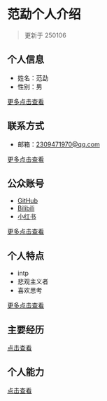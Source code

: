 # 范勐个人介绍

> 更新于 250106

## 个人信息

- 姓名：范勐
- 性别：男

[更多点击查看](./profile.md)

## 联系方式

- 邮箱：2309471970@qq.com

[更多点击查看](./contact.md)

## 公众账号

- [GitHub](https://github.com/fm2309471970)
- [Bilibili](https://space.bilibili.com/356481282)
- [小红书](https://www.xiaohongshu.com/user/profile/60ed52bf00000000010068ce)

[更多点击查看](./account.md)

## 个人特点

- intp
- 悲观主义者
- 喜欢思考
<!-- - 有较强的**学习钻研能力**  对前沿技术感兴趣
- 有良好的**动手能力**  喜欢工程实践  试错能力较高
- 有良好的**组织管理能力**  多次主动担任团队队长  擅长信息整合
- **热爱生活**  性格乐观  擅长思考  喜欢分享知识 -->

[更多点击查看](./description.md)

## 主要经历

[点击查看](./experience.md)

## 个人能力

[点击查看](./ability.md)
